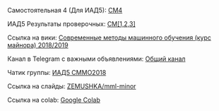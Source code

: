 Самостоятельная 4 (Для ИАД5): [СМ4](https://docs.google.com/forms/d/e/1FAIpQLSfCpYu5JQpmEZnHwn2NSiA1Wd61_CCYA36eF0SDInd2l_I9ow/viewform?usp=sf_link)

ИАД5 Результаты проверочных: [СМ[1,2,3]](https://docs.google.com/spreadsheets/d/1L5-MYqdwmoeM325RceZUtYxYsi7DnFyHslBKiAf1m20/edit?usp=sharing)


Ссылка на вики: 
[Современные методы машинного обучения (курс майнора) 2018/2019](
http://wiki.cs.hse.ru/%D0%A1%D0%BE%D0%B2%D1%80%D0%B5%D0%BC%D0%B5%D0%BD%D0%BD%D1%8B%D0%B5_%D0%BC%D0%B5%D1%82%D0%BE%D0%B4%D1%8B_%D0%BC%D0%B0%D1%88%D0%B8%D0%BD%D0%BD%D0%BE%D0%B3%D0%BE_%D0%BE%D0%B1%D1%83%D1%87%D0%B5%D0%BD%D0%B8%D1%8F_(%D0%BA%D1%83%D1%80%D1%81_%D0%BC%D0%B0%D0%B9%D0%BD%D0%BE%D1%80%D0%B0)_2018/2019)

Канал в Telegram с важными объявлениями: [Общий канал](https://t.me/mml_2018)

Чатик группы: [ИАД5 СММО2018](https://t.me/joinchat/A98O_RCHDwXC-MXJcnGBsw)

Ссылка на слайды: [ZEMUSHKA/mml-minor](https://github.com/ZEMUSHKA/mml-minor)

Ссылка на colab: [Google Colab](https://colab.research.google.com/)
